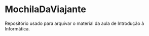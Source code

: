 # MochilaDaViajante
Repositório usado para arquivar o material da aula de Introdução à Informática. 
